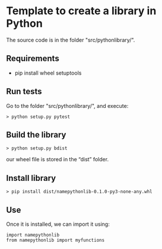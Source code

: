 # Template to create a library in Python

The source code is in the folder "src/pythonlibrary/".

## Requirements

- pip install wheel setuptools

## Run tests

Go to the folder "src/pythonlibrary/", and execute:

    > python setup.py pytest

## Build the library

    > python setup.py bdist

our wheel file is stored in the “dist” folder. 

## Install library

    > pip install dist/namepythonlib-0.1.0-py3-none-any.whl

## Use 

Once it is installed, we can import it using:

    import namepythonlib
    from namepythonlib import myfunctions